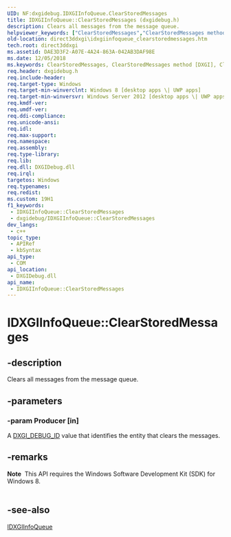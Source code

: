 ```yaml
---
UID: NF:dxgidebug.IDXGIInfoQueue.ClearStoredMessages
title: IDXGIInfoQueue::ClearStoredMessages (dxgidebug.h)
description: Clears all messages from the message queue.
helpviewer_keywords: ["ClearStoredMessages","ClearStoredMessages method [DXGI]","ClearStoredMessages method [DXGI]","IDXGIInfoQueue interface","IDXGIInfoQueue interface [DXGI]","ClearStoredMessages method","IDXGIInfoQueue.ClearStoredMessages","IDXGIInfoQueue::ClearStoredMessages","direct3ddxgi.idxgiinfoqueue_clearstoredmessages","dxgidebug/IDXGIInfoQueue::ClearStoredMessages"]
old-location: direct3ddxgi\idxgiinfoqueue_clearstoredmessages.htm
tech.root: direct3ddxgi
ms.assetid: DAE3D3F2-A07E-4A24-863A-042AB3DAF98E
ms.date: 12/05/2018
ms.keywords: ClearStoredMessages, ClearStoredMessages method [DXGI], ClearStoredMessages method [DXGI],IDXGIInfoQueue interface, IDXGIInfoQueue interface [DXGI],ClearStoredMessages method, IDXGIInfoQueue.ClearStoredMessages, IDXGIInfoQueue::ClearStoredMessages, direct3ddxgi.idxgiinfoqueue_clearstoredmessages, dxgidebug/IDXGIInfoQueue::ClearStoredMessages
req.header: dxgidebug.h
req.include-header: 
req.target-type: Windows
req.target-min-winverclnt: Windows 8 [desktop apps \| UWP apps]
req.target-min-winversvr: Windows Server 2012 [desktop apps \| UWP apps]
req.kmdf-ver: 
req.umdf-ver: 
req.ddi-compliance: 
req.unicode-ansi: 
req.idl: 
req.max-support: 
req.namespace: 
req.assembly: 
req.type-library: 
req.lib: 
req.dll: DXGIDebug.dll
req.irql: 
targetos: Windows
req.typenames: 
req.redist: 
ms.custom: 19H1
f1_keywords:
 - IDXGIInfoQueue::ClearStoredMessages
 - dxgidebug/IDXGIInfoQueue::ClearStoredMessages
dev_langs:
 - c++
topic_type:
 - APIRef
 - kbSyntax
api_type:
 - COM
api_location:
 - DXGIDebug.dll
api_name:
 - IDXGIInfoQueue::ClearStoredMessages
---
```


# IDXGIInfoQueue::ClearStoredMessages


## -description

Clears all messages from the message queue.

## -parameters

### -param Producer [in]

 A <a href="/windows/desktop/direct3ddxgi/dxgi-debug-id">DXGI_DEBUG_ID</a> value that identifies the entity that clears the messages.

## -remarks

<div class="alert"><b>Note</b>  This API requires the Windows Software Development Kit (SDK) for Windows 8.</div>
<div> </div>

## -see-also

<a href="/windows/desktop/api/dxgidebug/nn-dxgidebug-idxgiinfoqueue">IDXGIInfoQueue</a>


